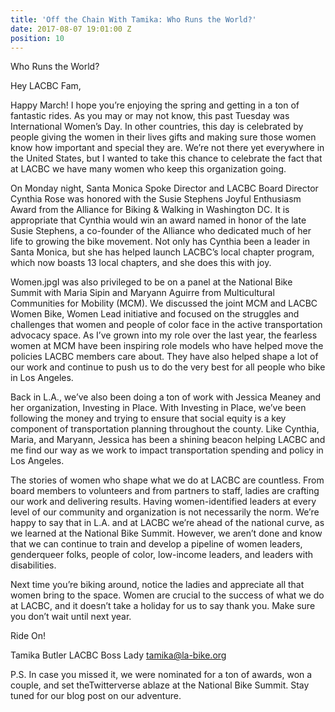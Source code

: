 ```yaml
---
title: 'Off the Chain With Tamika: Who Runs the World?'
date: 2017-08-07 19:01:00 Z
position: 10
---
```


Who Runs the World?

Hey LACBC Fam,

Happy March! I hope you’re enjoying the spring and getting in a ton of fantastic rides. As you may or may not know, this past Tuesday was International Women’s Day. In other countries, this day is celebrated by people giving the women in their lives gifts and making sure those women know how important and special they are. We’re not there yet everywhere in the United States, but I wanted to take this chance to celebrate the fact that at LACBC we have many women who keep this organization going.

On Monday night, Santa Monica Spoke Director and LACBC Board Director Cynthia Rose was honored with the Susie Stephens Joyful Enthusiasm Award from the Alliance for Biking & Walking in Washington DC. It is appropriate that Cynthia would win an award named in honor of the late Susie Stephens, a co-founder of the Alliance who dedicated much of her life to growing the bike movement. Not only has Cynthia been a leader in Santa Monica, but she has helped launch LACBC’s local chapter program, which now boasts 13 local chapters, and she does this with joy.

Women.jpgI was also privileged to be on a panel at the National Bike Summit with Maria Sipin and Maryann Aguirre from Multicultural Communities for Mobility (MCM). We discussed the joint MCM and LACBC Women Bike, Women Lead initiative and focused on the struggles and challenges that women and people of color face in the active transportation advocacy space. As I’ve grown into my role over the last year, the fearless women at MCM have been inspiring role models who have helped move the policies LACBC members care about. They have also helped shape a lot of our work and continue to push us to do the very best for all people who bike in Los Angeles.

Back in L.A., we’ve also been doing a ton of work with Jessica Meaney and her organization, Investing in Place. With Investing in Place, we’ve been following the money and trying to ensure that social equity is a key component of transportation planning throughout the county. Like Cynthia, Maria, and Maryann, Jessica has been a shining beacon helping LACBC and me find our way as we work to impact transportation spending and policy in Los Angeles.

The stories of women who shape what we do at LACBC are countless. From board members to volunteers and from partners to staff, ladies are crafting our work and delivering results. Having women-identified leaders at every level of our community and organization is not necessarily the norm. We’re happy to say that in L.A. and at LACBC we’re ahead of the national curve, as we learned at the National Bike Summit. However, we aren’t done and know that we can continue to train and develop a pipeline of women leaders, genderqueer folks, people of color, low-income leaders, and leaders with disabilities.

Next time you’re biking around, notice the ladies and appreciate all that women bring to the space. Women are crucial to the success of what we do at LACBC, and it doesn’t take a holiday for us to say thank you. Make sure you don’t wait until next year.

Ride On!


Tamika Butler
LACBC Boss Lady
tamika@la-bike.org

P.S. In case you missed it, we were nominated for a ton of awards, won a couple, and set theTwitterverse ablaze at the National Bike Summit. Stay tuned for our blog post on our adventure.